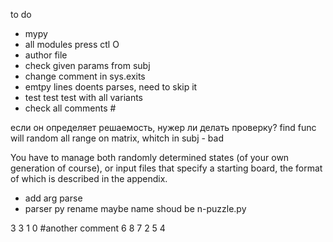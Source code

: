 to do

* mypy
* all modules press ctl O
* author file
* check given params from subj
* change comment in sys.exits
* emtpy lines doents parses, need to skip it
* test test test with all variants
* check all comments #

если  он определяет решаемость, нужер ли делать проверку?
find funс will random all range on matrix, whitch in subj - bad

You have to manage both randomly determined states (of your own generation of
course), or input files that specify a starting board, the format of which is described
in the appendix.

* add arg parse
* parser py rename maybe name shoud be n-puzzle.py

[//]: # (# PONIES)
3
3 1 0 #another comment
6 8 7
2 5 4
